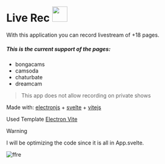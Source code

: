 # Live Rec <img src="https://github.com/user-attachments/assets/2978fd6b-6846-4ebb-9eb6-6e2b5386fd10" width="40"/>

With this application you can record livestream of +18 pages. 

##### This is the current support of the pages:

* bongacams
* camsoda
* chaturbate
* dreamcam

> This app does not allow recording on private shows

Made with: [electronjs](https://electronjs.org/) + [svelte](https://svelte.dev/) + [vitejs](https://vitejs.dev/)

Used Template [Electron Vite](https://electron-vite.org/)

> [!WARNING]
> I will be optimizing the code since it is all in App.svelte.

![ffre](https://github.com/user-attachments/assets/83ff9543-333d-4e54-b938-9e8c5e1faa4d)

